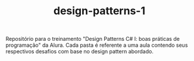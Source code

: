 <h1 align="center">design-patterns-1</h1>

<br/>

Repositório para o treinamento "Design Patterns C# I: boas práticas de programação" da Alura.
Cada pasta é referente a uma aula contendo seus respectivos desafios com base no design pattern abordado.
